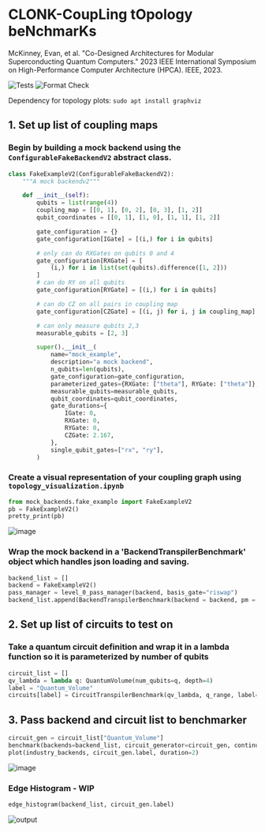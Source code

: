 # CLONK-CoupLing tOpology beNchmarKs
McKinney, Evan, et al. "Co-Designed Architectures for Modular Superconducting Quantum Computers." 2023 IEEE International Symposium on High-Performance Computer Architecture (HPCA). IEEE, 2023.

![Tests](https://github.com/Pitt-JonesLab/clonk_transpilation/actions/workflows/tests.yml/badge.svg?branch=main)
![Format Check](https://github.com/Pitt-JonesLab/clonk_transpilation/actions/workflows/format-check.yml/badge.svg?branch=main)

Dependency for topology plots: `sudo apt install graphviz`

## 1. Set up list of coupling maps
### Begin by building a mock backend using the `ConfigurableFakeBackendV2` abstract class.
```python
class FakeExampleV2(ConfigurableFakeBackendV2):
    """A mock backendv2"""

    def __init__(self):
        qubits = list(range(4))
        coupling_map = [[0, 1], [0, 2], [0, 3], [1, 2]]
        qubit_coordinates = [[0, 1], [1, 0], [1, 1], [1, 2]]

        gate_configuration = {}
        gate_configuration[IGate] = [(i,) for i in qubits]

        # only can do RXGates on qubits 0 and 4
        gate_configuration[RXGate] = [
            (i,) for i in list(set(qubits).difference([1, 2]))
        ]
        # can do RY on all qubits
        gate_configuration[RYGate] = [(i,) for i in qubits]

        # can do CZ on all pairs in coupling map
        gate_configuration[CZGate] = [(i, j) for i, j in coupling_map]

        # can only measure qubits 2,3
        measurable_qubits = [2, 3]

        super().__init__(
            name="mock_example",
            description="a mock backend",
            n_qubits=len(qubits),
            gate_configuration=gate_configuration,
            parameterized_gates={RXGate: ["theta"], RYGate: ["theta"]},
            measurable_qubits=measurable_qubits,
            qubit_coordinates=qubit_coordinates,
            gate_durations={
                IGate: 0,
                RXGate: 0,
                RYGate: 0,
                CZGate: 2.167,
            },
            single_qubit_gates=["rx", "ry"],
        )
```
### Create a visual representation of your coupling graph using `topology_visualization.ipynb`
```python
from mock_backends.fake_example import FakeExampleV2
pb = FakeExampleV2()
pretty_print(pb)
```
![image](https://user-images.githubusercontent.com/47376937/161135435-8070aa2a-837b-4d3f-964f-7c6a938cc7b5.png)

### Wrap the mock backend in a 'BackendTranspilerBenchmark' object which handles json loading and saving.
```python
backend_list = []
backend = FakeExampleV2()
pass_manager = level_0_pass_manager(backend, basis_gate="riswap")
backend_list.append(BackendTranspilerBenchmark(backend = backend, pm = pass_manager))
```

## 2. Set up list of circuits to test on
### Take a quantum circuit definition and wrap it in a lambda function so it is parameterized by number of qubits
```python
circuit_list = []
qv_lambda = lambda q: QuantumVolume(num_qubits=q, depth=4)
label = "Quantum_Volume"
circuits[label] = CircuitTranspilerBenchmark(qv_lambda, q_range, label=label)
```

## 3. Pass backend and circuit list to benchmarker
```python
circuit_gen = circuit_list["Quantum_Volume"]
benchmark(backends=backend_list, circuit_generator=circuit_gen, continuously_save=True, overwrite=False)
plot(industry_backends, circuit_gen.label, duration=2)
```
![image](https://user-images.githubusercontent.com/47376937/162125693-8c0017aa-4708-41ff-8ce8-c2520885cd21.png)


### Edge Histogram - WIP
```python
edge_histogram(backend_list, circuit_gen.label)
```
![output](https://user-images.githubusercontent.com/47376937/161140891-175d55a9-6573-4753-a26e-4ea3cca326a8.png)
